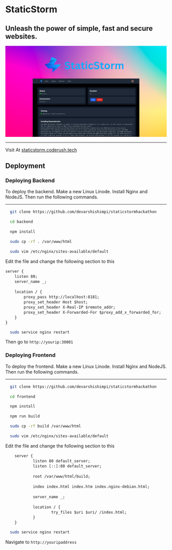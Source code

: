 # StaticStorm

## Unleash the power of simple, fast and secure websites.

![Banner](images/StaticStormbanner2.png)

<hr>

Visit At <a href="http://staticstorm.coderush.tech" target="_blank">staticstorm.coderush.tech</a>

## Deployment

### Deploying Backend

To deploy the backend. Make a new Linux Linode. Install Nginx and NodeJS. Then run the following commands.

<hr>

```bash
  git clone https://github.com/devarshishimpi/staticstormhackathon
```

```bash
  cd backend
```

```bash
  npm install
```

```bash
  sudo cp -rf . /var/www/html
```

```bash
  sudo vim /etc/nginx/sites-available/default
```

Edit the file and change the following section to this

```nginx
server {
    listen 80;
    server_name _;

    location / {
        proxy_pass http://localhost:8181;
        proxy_set_header Host $host;
        proxy_set_header X-Real-IP $remote_addr;
        proxy_set_header X-Forwarded-For $proxy_add_x_forwarded_for;
    }
}
```

```bash
  sudo service nginx restart
```
 
Then go to `http://yourip:30001`



### Deploying Frontend

To deploy the frontend. Make a new Linux Linode. Install Nginx and NodeJS. Then run the following commands.

<hr>

```bash
  git clone https://github.com/devarshishimpi/staticstormhackathon
```

```bash
  cd frontend
```

```bash
  npm install
```

```bash
  npm run build
```

```bash
  sudo cp -rf build /var/www/html
```

```bash
  sudo vim /etc/nginx/sites-available/default
```

Edit the file and change the following section to this

```
    server {
            listen 80 default_server;
            listen [::]:80 default_server;

            root /var/www/html/build;

            index index.html index.htm index.nginx-debian.html;

            server_name _;

            location / {
                    try_files $uri $uri/ /index.html;
            }
    }
```

```bash
  sudo service nginx restart
```

Navigate to `http://youripaddress`